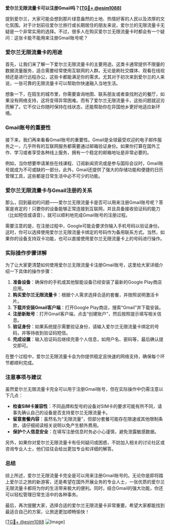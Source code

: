 **爱尔兰无限流量卡可以注册Gmail吗？[[TG💪+ @esim1088](https://t.me/s/esim1088)]**

提到爱尔兰，大家可能会想到那片绿意盎然的土地、热情好客的人民以及浓厚的文化氛围。对于计划前往爱尔兰旅行或长期居住的朋友来说，爱尔兰的无限流量卡无疑是一个非常实用的选择。不过，很多人在购买爱尔兰无限流量卡时都会有一个疑问：这张卡能不能用来注册Gmail账号呢？

### 爱尔兰无限流量卡的用途

首先，让我们来了解一下爱尔兰无限流量卡的主要用途。这类卡通常提供不限量的数据流量服务，适合需要经常使用互联网的人群。无论是刷社交媒体、观看在线视频还是进行远程办公，这些卡都能满足你的需求。尤其对于初次来到爱尔兰的人来说，一张可靠的无限流量卡可以帮助你快速融入当地生活。

想象一下，在陌生的城市里，你需要查询地图、联系朋友或者查找附近的餐厅，如果没有网络支持，这将变得异常困难。而有了爱尔兰无限流量卡，这些问题就迎刃而解了。它不仅让你随时保持在线状态，还能帮助你在异国他乡更好地适应新环境。

### Gmail账号的重要性

接下来，我们再来看看Gmail账号的重要性。Gmail是全球最受欢迎的电子邮件服务之一，几乎所有的互联网服务都需要通过邮箱验证身份。如果你打算在国外工作、学习或者享受各种线上服务，拥有一个稳定的邮箱地址是非常必要的。

例如，当你想要申请某些在线课程、订阅新闻资讯或是参与国际会议时，Gmail账号就成为不可或缺的一部分。此外，Gmail还提供了强大的存储功能和便捷的日历管理工具，这些都是日常生活中必不可少的功能。

### 爱尔兰无限流量卡与Gmail注册的关系

那么，回到最初的问题——爱尔兰无限流量卡是否可以用来注册Gmail账号呢？答案是肯定的！只要你的设备能够正常连接到互联网，并且具备接收验证码的能力（比如短信或语音），就可以顺利地完成Gmail账号的注册过程。

需要注意的是，在注册过程中，Google可能会要求你输入手机号码以验证身份。这时，你可以选择使用爱尔兰无限流量卡绑定的号码作为备用联系方式。当然，如果你的设备支持双卡功能，也可以直接使用爱尔兰无限流量卡上的号码进行操作。

### 实际操作步骤详解

为了让大家更清楚如何使用爱尔兰无限流量卡注册Gmail账号，这里给大家详细介绍一下具体的操作步骤：

1. **准备设备**：确保你的手机或其他智能设备已经安装了最新的Google Play商店应用。
2. **购买爱尔兰无限流量卡**：根据个人需求选择合适的套餐，并按照说明激活卡片。
3. **下载并安装Gmail客户端**：打开Google Play商店，搜索“Gmail”并下载安装。
4. **注册新账号**：打开Gmail客户端，点击“创建账户”，然后按照提示填写相关信息。
5. **验证身份**：如果系统提示需要验证身份，请输入爱尔兰无限流量卡绑定的号码，并等待收到验证码短信。
6. **完成设置**：输入验证码后继续完善个人信息，如用户名、密码等，最后确认提交即可。

在整个过程中，爱尔兰无限流量卡会为你提供稳定且快速的网络支持，确保每个环节都顺利完成。

### 注意事项与建议

虽然爱尔兰无限流量卡完全可以用于注册Gmail账号，但在实际操作中仍需注意以下几点：

- **检查SIM卡兼容性**：不同品牌和型号的设备对SIM卡的要求可能有所不同，请事先确认自己的设备是否支持爱尔兰无限流量卡。
- **留意套餐内容**：虽然名为“无限流量”，但部分套餐可能存在限速或其他限制条款，请仔细阅读相关说明以免产生额外费用。
- **保护个人信息安全**：在填写注册信息时务必小心谨慎，避免泄露敏感数据。

另外，如果你对爱尔兰无限流量卡有任何疑问或困惑，不妨加入相关的讨论社区或咨询专业人士，他们往往会给出更加专业和详细的解答。

### 总结

综上所述，爱尔兰无限流量卡完全是可以用来注册Gmail账号的。无论你是即将踏上爱尔兰之旅的新游客，还是希望在国外开展业务的专业人士，一张优质的爱尔兰无限流量卡都将为你的生活带来极大的便利。同时，结合Gmail的强大功能，你还可以轻松管理日常生活中的各种事务。

最后，再次提醒大家，选择合适的爱尔兰无限流量卡非常重要。希望大家都能找到最适合自己的方案，让旅途更加顺畅愉快！

[[TG💪+ @esim1088](https://t.me/s/esim1088) ![Image](https://i.postimg.cc/4NQfJmqS/Snipaste-2025-05-13-00-14-12.png)]